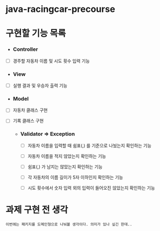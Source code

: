 # java-racingcar-precourse

# 구현할 기능 목록

- ### Controller
- [ ] 경주할 자동차 이름 및 시도 횟수 입력 기능

- ### View
- [ ] 실행 결과 및 우승자 출력 기능

- ### Model
- [ ] 자동차 클래스 구현
- [ ] 기록 클래스 구현

  - ### Validator => Exception
    - [ ] 자동차 이름을 입력할 때 쉼표(,) 를 기준으로 나눴는지 확인하는 기능
    - [ ] 자동차 이름을 적지 않았는지 확인하는 기능
    - [ ] 쉼표(,) 가 남지는 않았는지 확인하는 기능
    - [ ] 각 자동차의 이름 길이가 5자 이하인지 확인하는 기능
    - [ ] 시도 횟수에서 숫자 입력 외의 입력이 들어오진 않았는지 확인하는 기능


# 과제 구현 전 생각
    이번에는 패키지를 도메인형으로 나눠볼 생각이다. 의미가 있나 싶긴 한데..
